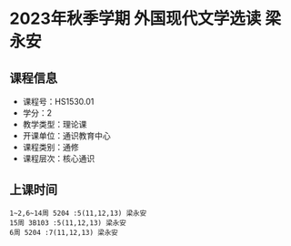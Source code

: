 # 2023年秋季学期 外国现代文学选读 梁永安






## 课程信息

- 课程号：HS1530.01
- 学分：2
- 教学类型：理论课
- 开课单位：通识教育中心
- 课程类别：通修
- 课程层次：核心通识

## 上课时间

```
1~2,6~14周 5204 :5(11,12,13) 梁永安
15周 3B103 :5(11,12,13) 梁永安
6周 5204 :7(11,12,13) 梁永安
```

